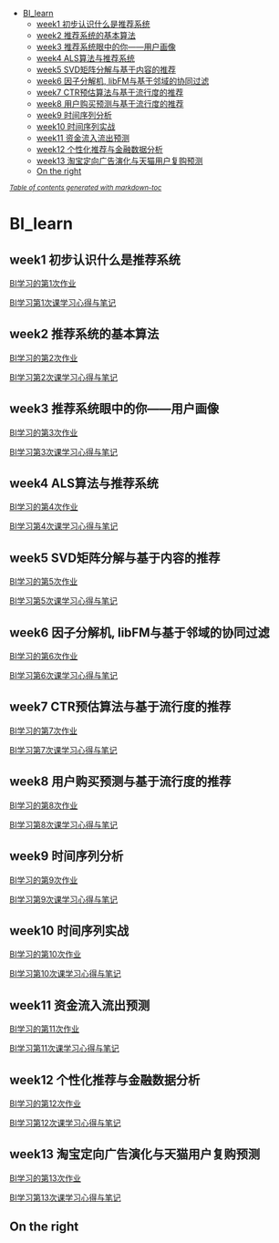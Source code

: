 - [<span id = "bi-learn">BI_learn</span>](#bi-learn)
  * [<span id = "week1">week1 初步认识什么是推荐系统</span>](#week1)
  * [<span id = "week2">week2 推荐系统的基本算法</span>](#week2)
  * [<span id = "week3">week3 推荐系统眼中的你——用户画像</span>](#week3)
  * [<span id = "week4">week4 ALS算法与推荐系统</span>](#week4)
  * [<span id = "week5">week5 SVD矩阵分解与基于内容的推荐</span>](#week5)
  * [<span id = "week6">week6 因子分解机, libFM与基于邻域的协同过滤</span>](#week6)
  * [<span id = "week7">week7 CTR预估算法与基于流行度的推荐</span>](#week7)
  * [<span id = "week8">week8 用户购买预测与基于流行度的推荐</span>](#week8-)
  * [<span id = "week9">week9 时间序列分析</span>](#week9)
  * [<span id = "week10">week10 时间序列实战</span>](#week10)
  * [<span id = "week11">week11 资金流入流出预测</span>](#week11)
  * [<span id = "week12">week12 个性化推荐与金融数据分析</span>](#week12)
  * [<span id = "week13">week13 淘宝定向广告演化与天猫用户复购预测</span>](#week13)
  * [On the right](#on-the-right)

<small><i><a href='http://ecotrust-canada.github.io/markdown-toc/'>Table of contents generated with markdown-toc</a></i></small>

# <span id = "bi-learn">BI_learn</span>

## <span id = "week1">week1 初步认识什么是推荐系统</span>
[BI学习的第1次作业][1]

[BI学习第1次课学习心得与笔记][2]

[1]:https://blog.csdn.net/weixin_43849871/article/details/109520987
[2]:https://blog.csdn.net/weixin_43849871/article/details/109545353


## <span id = "week2">week2 推荐系统的基本算法</span>
[BI学习的第2次作业][3]

[BI学习第2次课学习心得与笔记][4]

[3]:https://blog.csdn.net/weixin_43849871/article/details/109554033
[4]:https://blog.csdn.net/weixin_43849871/article/details/109563087


## <span id = "week3">week3 推荐系统眼中的你——用户画像</span>
[BI学习的第3次作业][5]

[BI学习第3次课学习心得与笔记][6]

[5]:https://blog.csdn.net/weixin_43849871/article/details/109692700
[6]:https://blog.csdn.net/weixin_43849871/article/details/109701008

## <span id = "week4">week4 ALS算法与推荐系统</span>
[BI学习的第4次作业][7]

[BI学习第4次课学习心得与笔记][8]

[7]:https://blog.csdn.net/weixin_43849871/article/details/109894736
[8]:https://blog.csdn.net/weixin_43849871/article/details/109894835

## <span id = "week5">week5 SVD矩阵分解与基于内容的推荐</span>
[BI学习的第5次作业][9]

[BI学习第5次课学习心得与笔记][10]

[9]:https://blog.csdn.net/weixin_43849871/article/details/110286079
[10]:https://blog.csdn.net/weixin_43849871/article/details/110286087


## <span id = "week6">week6 因子分解机, libFM与基于邻域的协同过滤</span>
[BI学习的第6次作业][11]

[BI学习第6次课学习心得与笔记][12]

[11]:https://blog.csdn.net/weixin_43849871/article/details/110729053
[12]:https://blog.csdn.net/weixin_43849871/article/details/110729172

## <span id = "week7">week7 CTR预估算法与基于流行度的推荐</span>
[BI学习的第7次作业][13]

[BI学习第7次课学习心得与笔记][14]

[13]:https://blog.csdn.net/weixin_43849871/article/details/111239644
[14]:https://blog.csdn.net/weixin_43849871/article/details/111239756


## <span id = "week8">week8 用户购买预测与基于流行度的推荐</span>
[BI学习的第8次作业][15]

[BI学习第8次课学习心得与笔记][16]

[15]:https://blog.csdn.net/weixin_43849871/article/details/112483523
[16]:https://blog.csdn.net/weixin_43849871/article/details/111768028



## <span id = "week9">week9 时间序列分析</span>
[BI学习的第9次作业][17]

[BI学习第9次课学习心得与笔记][18]

[17]:https://blog.csdn.net/weixin_43849871/article/details/112117326
[18]:https://blog.csdn.net/weixin_43849871/article/details/112117209


## <span id = "week10">week10 时间序列实战</span>
[BI学习的第10次作业][19]

[BI学习第10次课学习心得与笔记][20]

[19]:https://blog.csdn.net/weixin_43849871/article/details/113060463
[20]:https://blog.csdn.net/weixin_43849871/article/details/113060470




## <span id = "week11">week11 资金流入流出预测</span>
[BI学习的第11次作业][21]

[BI学习第11次课学习心得与笔记][22]

[21]:https://shuihua.blog.csdn.net/article/details/113405210
[22]:https://shuihua.blog.csdn.net/article/details/113405180



## <span id = "week12">week12 个性化推荐与金融数据分析</span>
[BI学习的第12次作业][23]

[BI学习第12次课学习心得与笔记][24]

[23]:https://shuihua.blog.csdn.net/article/details/113729843
[24]:https://shuihua.blog.csdn.net/article/details/113718572


## <span id = "week13">week13 淘宝定向广告演化与天猫用户复购预测</span>
[BI学习的第13次作业][25]

[BI学习第13次课学习心得与笔记][26]

[25]:https://shuihua.blog.csdn.net/article/details/114136431
[26]:https://shuihua.blog.csdn.net/article/details/114136480

## On the right


